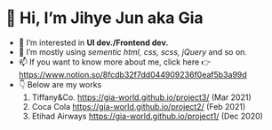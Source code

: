 
# 👋 Hi, I’m Jihye Jun aka Gia
- 👀 I’m interested in **UI dev./Frontend dev.**
- 🌱 I’m mostly using *sementic html, css, scss, jQuery* and so on.
- 📫 If you want to know more about me, click here 👉 https://www.notion.so/8fcdb32f7dd044909236f0eaf5b3a99d
- 👇 Below are my works 
    1. Tiffany&Co. https://gia-world.github.io/project3/ (Mar 2021)
    2. Coca Cola https://gia-world.github.io/project2/ (Feb 2021)
    3. Etihad Airways https://gia-world.github.io/project1/ (Dec 2020)
    
    
<!---
gia-world/gia-world is a ✨ special ✨ repository because its `README.md` (this file) appears on your GitHub profile.
You can click the Preview link to take a look at your changes.
--->



